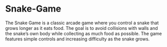 # Snake-Game
The Snake Game is a classic arcade game where you control a snake that grows longer as it eats food. The goal is to avoid collisions with walls and the snake’s own body while collecting as much food as possible. The game features simple controls and increasing difficulty as the snake grows.
